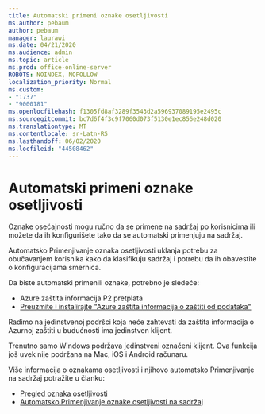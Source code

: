 ```yaml
---
title: Automatski primeni oznake osetljivosti
ms.author: pebaum
author: pebaum
manager: laurawi
ms.date: 04/21/2020
ms.audience: admin
ms.topic: article
ms.prod: office-online-server
ROBOTS: NOINDEX, NOFOLLOW
localization_priority: Normal
ms.custom:
- "1737"
- "9000181"
ms.openlocfilehash: f1305fd8af3289f3543d2a596937089195e2495c
ms.sourcegitcommit: bc7d6f4f3c9f7060d073f5130e1ec856e248d020
ms.translationtype: MT
ms.contentlocale: sr-Latn-RS
ms.lasthandoff: 06/02/2020
ms.locfileid: "44508462"
---
```

# <a name="auto-apply-sensitivity-labels"></a>Automatski primeni oznake osetljivosti

Oznake osećajnosti mogu ručno da se primene na sadržaj po korisnicima ili možete da ih konfigurišete tako da se automatski primenjuju na sadržaj.

Automatsko Primenjivanje oznaka osetljivosti uklanja potrebu za obučavanjem korisnika kako da klasifikuju sadržaj i potrebu da ih obavestite o konfiguracijama smernica.

Da biste automatski primenili oznake, potrebno je sledeće:

- Azure zaštita informacija P2 pretplata
- [Preuzmite i instalirajte "Azure zaštita informacija o zaštiti od podataka"](https://docs.microsoft.com/azure/information-protection/rms-client/install-unifiedlabelingclient-app)

Radimo na jedinstvenoj podršci koja neće zahtevati da zaštita informacija o Azurnoj zaštiti u budućnosti ima jedinstven klijent.

Trenutno samo Windows podržava jedinstveni označeni klijent.  Ova funkcija još uvek nije podržana na Mac, iOS i Android računaru.

Više informacija o oznakama osetljivosti i njihovo automatsko Primenjivanje na sadržaj potražite u članku:

- [Pregled oznaka osetljivosti](https://docs.microsoft.com/microsoft-365/compliance/sensitivity-labels)
- [Automatsko Primenjivanje oznake osetljivosti na sadržaj](https://docs.microsoft.com/office365/securitycompliance/apply_sensitivity_label_automatically)